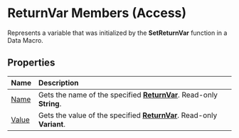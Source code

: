 
# ReturnVar Members (Access)
Represents a variable that was initialized by the  **SetReturnVar** function in a Data Macro.

## Properties



|**Name**|**Description**|
|:-----|:-----|
| [Name](3dfd97d0-5d5d-4e03-8445-8488fd37f90e.md)|Gets the name of the specified  **[ReturnVar](8ad5254d-a249-46ba-ac5d-14943179ce05.md)**. Read-only  **String**.|
| [Value](5602ca62-5fef-4a0d-a092-87edbe5f4749.md)|Gets the value of the specified  **[ReturnVar](8ad5254d-a249-46ba-ac5d-14943179ce05.md)**. Read-only  **Variant**.|
